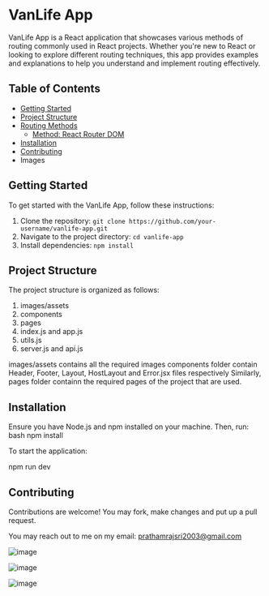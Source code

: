 # VanLife App

VanLife App is a React application that showcases various methods of routing commonly used in React projects. Whether you're new to React or looking to explore different routing techniques, this app provides examples and explanations to help you understand and implement routing effectively.

## Table of Contents
- [Getting Started](#getting-started)
- [Project Structure](#project-structure)
- [Routing Methods](#routing-methods)
  - [Method: React Router DOM](#method-1-react-router-dom)
- [Installation](#installation)
- [Contributing](#contributing)
- Images

## Getting Started

To get started with the VanLife App, follow these instructions:

1. Clone the repository: `git clone https://github.com/your-username/vanlife-app.git`
2. Navigate to the project directory: `cd vanlife-app`
3. Install dependencies: `npm install`

## Project Structure

The project structure is organized as follows:

1. images/assets
2. components
3. pages
4. index.js and app.js
5. utils.js
6. server.js and api.js

 images/assets contains all the required images
 components folder contain Header, Footer, Layout, HostLayout and Error.jsx files respectively
 Similarly, pages folder containn the required pages of the project that are used. 


 ## Installation

 Ensure you have Node.js and npm installed on your machine. Then, run:
   bash
   npm install

   To start the application:

   npm run dev

  ## Contributing
   Contributions are welcome! You may fork, make changes and put up a pull request.


   You may reach out to me on my email: prathamrajsri2003@gmail.com


   ![image](https://github.com/noobcoder007-exe/VanLife/assets/117106015/3e8bbf5d-d391-4e46-b015-8f6911178153)

   ![image](https://github.com/noobcoder007-exe/VanLife/assets/117106015/2de0cfc8-3cc3-4378-8a24-e4e3bf73fe1a)

   ![image](https://github.com/noobcoder007-exe/VanLife/assets/117106015/2505ae90-fca7-408c-a65f-6dc89d3bd826)



